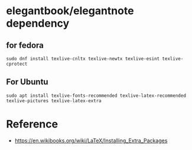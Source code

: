 
# elegantbook/elegantnote dependency
## for fedora
```
sudo dnf install texlive-cnltx texlive-newtx texlive-esint texlive-cprotect
```
## For Ubuntu
```
sudo apt install texlive-fonts-recommended texlive-latex-recommended texlive-pictures texlive-latex-extra
```
# Reference

- https://en.wikibooks.org/wiki/LaTeX/Installing_Extra_Packages
